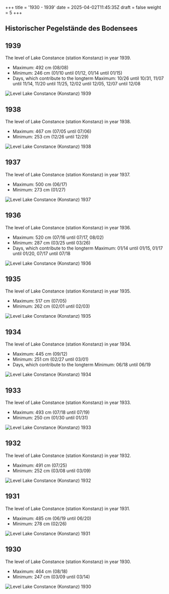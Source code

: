+++
title = '1930 - 1939'
date = 2025-04-02T11:45:35Z
draft = false
weight = 5
+++

## Historischer Pegelstände des Bodensees

## 1939

The level of Lake Constance (station Konstanz) in year 1939.

- Maximum: 492 cm (08/08)
- Minimum: 246 cm (01/10 until 01/12, 01/14 until 01/15)
- Days, which contribute to the longterm Maximum: 10/26 until 10/31, 11/07 until 11/14, 11/20 until 11/25, 12/02 until 12/05, 12/07 until 12/08

![Level Lake Constance (Konstanz) 1939](/images/EN/graphs_historic/longterm_EN_1939.png)

## 1938

The level of Lake Constance (station Konstanz) in year 1938.

- Maximum: 467 cm (07/05 until 07/06)
- Minimum: 253 cm (12/26 until 12/29)

![Level Lake Constance (Konstanz) 1938](/images/EN/graphs_historic/longterm_EN_1938.png)

## 1937

The level of Lake Constance (station Konstanz) in year 1937.

- Maximum: 500 cm (06/17)
- Minimum: 273 cm (01/27)

![Level Lake Constance (Konstanz) 1937](/images/EN/graphs_historic/longterm_EN_1937.png)

## 1936

The level of Lake Constance (station Konstanz) in year 1936.

- Maximum: 520 cm (07/16 until 07/17, 08/02)
- Minimum: 287 cm (03/25 until 03/26)
- Days, which contribute to the longterm Maximum: 01/14 until 01/15, 01/17 until 01/20, 07/17 until 07/18

![Level Lake Constance (Konstanz) 1936](/images/EN/graphs_historic/longterm_EN_1936.png)

## 1935

The level of Lake Constance (station Konstanz) in year 1935.

- Maximum: 517 cm (07/05)
- Minimum: 262 cm (02/01 until 02/03)

![Level Lake Constance (Konstanz) 1935](/images/EN/graphs_historic/longterm_EN_1935.png)

## 1934

The level of Lake Constance (station Konstanz) in year 1934.

- Maximum: 445 cm (09/12)
- Minimum: 251 cm (02/27 until 03/01)
- Days, which contribute to the longterm Minimum: 06/18 until 06/19

![Level Lake Constance (Konstanz) 1934](/images/EN/graphs_historic/longterm_EN_1934.png)

## 1933

The level of Lake Constance (station Konstanz) in year 1933.

- Maximum: 493 cm (07/18 until 07/19)
- Minimum: 250 cm (01/30 until 01/31)

![Level Lake Constance (Konstanz) 1933](/images/EN/graphs_historic/longterm_EN_1933.png)

## 1932

The level of Lake Constance (station Konstanz) in year 1932.

- Maximum: 491 cm (07/25)
- Minimum: 252 cm (03/08 until 03/09)

![Level Lake Constance (Konstanz) 1932](/images/EN/graphs_historic/longterm_EN_1932.png)

## 1931

The level of Lake Constance (station Konstanz) in year 1931.

- Maximum: 485 cm (06/19 until 06/20)
- Minimum: 278 cm (02/26)

![Level Lake Constance (Konstanz) 1931](/images/EN/graphs_historic/longterm_EN_1931.png)

## 1930

The level of Lake Constance (station Konstanz) in year 1930.

- Maximum: 464 cm (08/18)
- Minimum: 247 cm (03/09 until 03/14)

![Level Lake Constance (Konstanz) 1930](/images/EN/graphs_historic/longterm_EN_1930.png)

